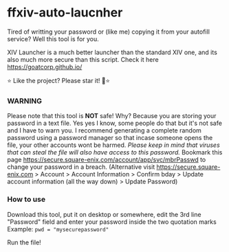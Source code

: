 # ffxiv-auto-laucnher

Tired of writting your password or (like me) copying it from your autofill service? Well this tool is for you.

XIV Launcher is a much better launcher than the standard XIV one, and its also much more secure than this script. Check it here https://goatcorp.github.io/ 

⭐ Like the project? Please star it! 💜⭐


### WARNING 
Please note that this tool is **NOT** safe! Why? Because you are storing your password in a text file. 
Yes yes I know, some people do that but it's not safe and I have to warn you. 
I recommend generating a complete random password using a password manager so that incase someone opens the file, your other accounts wont be harmed. 
*Please keep in mind that viruses that can steal the file will also have access to this password.*
Bookmark this page https://secure.square-enix.com/account/app/svc/mbrPasswd to change your password in a breach. 
(Alternative visit https://secure.square-enix.com > Account > Account Information > Confirm bday > Update account information (all the way down) > Update Password) 

### How to use
Download this tool, put it on desktop or somewhere, edit the 3rd line "Password" field and enter your password inside the two quotation marks
Example: 
`pwd = "mysecurepassword"`

Run the file! 
